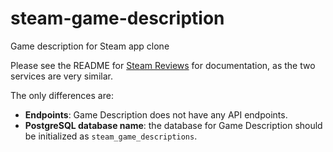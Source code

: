 # steam-game-description
Game description for Steam app clone

Please see the README for [Steam Reviews](https://github.com/FEC-Bell/steam-reviews) for documentation, as the two services are very similar.

The only differences are:

- **Endpoints**: Game Description does not have any API endpoints.
- **PostgreSQL database name**: the database for Game Description should be initialized as `steam_game_descriptions`.
